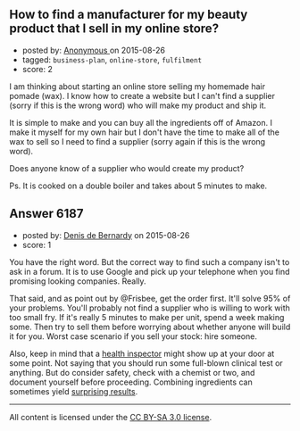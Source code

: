 ## How to find a manufacturer for my beauty product that I sell in my online store?

- posted by: [Anonymous ](https://stackexchange.com/users/6742828/anonymous) on 2015-08-26
- tagged: `business-plan`, `online-store`, `fulfilment`
- score: 2

<p>I am thinking about starting an online store selling my homemade hair pomade (wax). I know how to create a website but I can't find a supplier (sorry if this is the wrong word) who will make my product and ship it. </p>

<p>It is simple to make and you can buy all the ingredients off of Amazon. I make it myself for my own hair but I don't have the time to make all of the wax to sell so I need to find a supplier (sorry again if this is the wrong word). </p>

<p>Does anyone know of a supplier who would create my product?</p>

<p>Ps. It is cooked on a double boiler and takes about 5 minutes to make.</p>



## Answer 6187

- posted by: [Denis de Bernardy](https://stackexchange.com/users/182468/denis-de-bernardy) on 2015-08-26
- score: 1

<p>You have the right word. But the correct way to find such a company isn't to ask in a forum. It is to use Google and pick up your telephone when you find promising looking companies. Really.</p>

<p>That said, and as point out by @Frisbee, get the order first. It'll solve 95% of your problems. You'll probably not find a supplier who is willing to work with too small fry. If it's really 5 minutes to make per unit, spend a week making some. Then try to sell them before worrying about whether anyone will build it for you. Worst case scenario if you sell your stock: hire someone.</p>

<p>Also, keep in mind that a <a href="https://cooking.stackexchange.com/q/9451">health inspector</a> might show up at your door at some point. Not saying that you should run some full-blown clinical test or anything. But do consider safety, check with a chemist or two, and document yourself before proceeding. Combining ingredients can sometimes yield <a href="https://www.google.com/search?q=guncotton" rel="nofollow noreferrer">surprising results</a>.</p>




---

All content is licensed under the [CC BY-SA 3.0 license](https://creativecommons.org/licenses/by-sa/3.0/).

